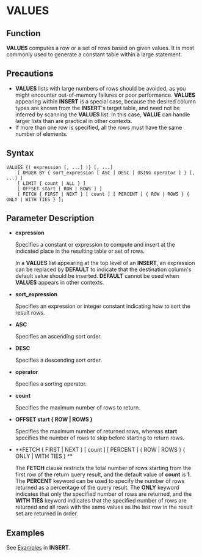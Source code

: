 # VALUES<a name="EN-US_TOPIC_0289900362"></a>

## Function<a name="en-us_topic_0283137477_en-us_topic_0237122196_en-us_topic_0059779241_s25c2a01507274648bf05cbcb1dc418bf"></a>

**VALUES**  computes a row or a set of rows based on given values. It is most commonly used to generate a constant table within a large statement.

## Precautions<a name="en-us_topic_0283137477_en-us_topic_0237122196_en-us_topic_0059779241_s60091e11d710468f8772f6732699506b"></a>

-   **VALUES**  lists with large numbers of rows should be avoided, as you might encounter out-of-memory failures or poor performance.  **VALUES**  appearing within  **INSERT**  is a special case, because the desired column types are known from the  **INSERT**'s target table, and need not be inferred by scanning the  **VALUES**  list. In this case,  **VALUE**  can handle larger lists than are practical in other contexts.
-   If more than one row is specified, all the rows must have the same number of elements. 

## Syntax<a name="en-us_topic_0283137477_en-us_topic_0237122196_en-us_topic_0059779241_sb9827c497faf4cc490614f51246dbc5b"></a>

```
VALUES {( expression [, ...] )} [, ...]
    [ ORDER BY { sort_expression [ ASC | DESC | USING operator ] } [, ...] ]
    [ LIMIT { count | ALL } ]
    [ OFFSET start [ ROW | ROWS ] ]
    [ FETCH { FIRST | NEXT } [ count ] [ PERCENT ] { ROW | ROWS } { ONLY | WITH TIES } ];
```

## Parameter Description<a name="en-us_topic_0283137477_en-us_topic_0237122196_en-us_topic_0059779241_s0a4a952823114ec6bfe2864b0af1db2f"></a>

-   **expression**

    Specifies a constant or expression to compute and insert at the indicated place in the resulting table or set of rows.

    In a  **VALUES**  list appearing at the top level of an  **INSERT**, an expression can be replaced by  **DEFAULT**  to indicate that the destination column's default value should be inserted.  **DEFAULT**  cannot be used when  **VALUES**  appears in other contexts.

-   **sort\_expression**

    Specifies an expression or integer constant indicating how to sort the result rows.

-   **ASC**

    Specifies an ascending sort order.

-   **DESC**

    Specifies a descending sort order.

-   **operator**

    Specifies a sorting operator.

-   **count**

    Specifies the maximum number of rows to return.

-   **OFFSET start \{ ROW | ROWS \}**

    Specifies the maximum number of returned rows, whereas  **start**  specifies the number of rows to skip before starting to return rows.

-   **FETCH \{ FIRST | NEXT \} \[ count \] \[ PERCENT \] \{ ROW | ROWS \} \{ ONLY | WITH TIES \} **

    The  **FETCH**  clause restricts the total number of rows starting from the first row of the return query result, and the default value of  **count**  is  **1**. The  **PERCENT**  keyword can be used to specify the number of rows returned as a percentage of the query result. The  **ONLY**  keyword indicates that only the specified number of rows are returned, and the  **WITH TIES**  keyword indicates that the specified number of rows are returned and all rows with the same values as the last row in the result set are returned in order.


## Examples<a name="en-us_topic_0283137477_en-us_topic_0237122196_en-us_topic_0059779241_sdb42dc749d654038b498d0f77883ae8a"></a>

See  [Examples](insert.md#en-us_topic_0283137542_en-us_topic_0237122167_en-us_topic_0059778902_sfff14489321642278317cf06cd89810d)  in  **INSERT**.

